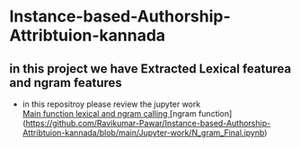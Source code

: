 # Instance-based-Authorship-Attribtuion-kannada
## in this project we have Extracted Lexical featurea and ngram features
* in this repositroy please review the jupyter work <br>
[Main function lexical and ngram calling  ](https://github.com/Ravikumar-Pawar/Instance-based-Authorship-Attribtuion-kannada/blob/main/Jupyter-work/Main_function.ipynb)
[ngram function] (https://github.com/Ravikumar-Pawar/Instance-based-Authorship-Attribtuion-kannada/blob/main/Jupyter-work/N_gram_Final.ipynb)
